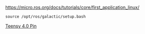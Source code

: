 https://micro.ros.org/docs/tutorials/core/first_application_linux/
```
source /opt/ros/galactic/setup.bash
```
[Teensy 4.0 Pin](https://www.pjrc.com/store/teensy40.html)
